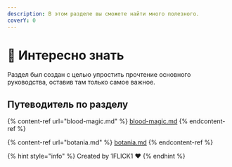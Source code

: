 ```yaml
---
description: В этом разделе вы сможете найти много полезного.
coverY: 0
---
```


# 📌 Интересно знать

Раздел был создан с целью упростить прочтение основного руководства, оставив там только самое важное.

## Путеводитель по разделу

{% content-ref url="blood-magic.md" %}
[blood-magic.md](blood-magic.md)
{% endcontent-ref %}

{% content-ref url="botania.md" %}
[botania.md](botania.md)
{% endcontent-ref %}

{% hint style="info" %}
Created by 1FLICK1 :heart:
{% endhint %}
